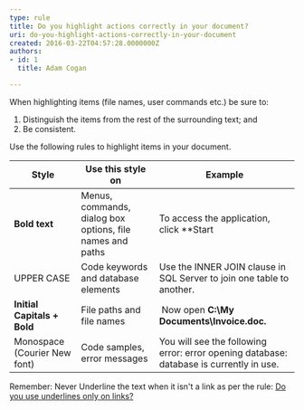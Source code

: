 ```yaml
---
type: rule
title: Do you highlight actions correctly in your document?
uri: do-you-highlight-actions-correctly-in-your-document
created: 2016-03-22T04:57:28.0000000Z
authors:
- id: 1
  title: Adam Cogan

---
```


​When highlighting items (file names, user commands etc.) be sure to:
 
1. ​Distinguish the items from the rest of the surrounding text; and
2. Be consistent.





Use the following rules to highlight items in your document.






| ​​Style​ | ​Use this style on​ | ​​Example |
| --- | --- | --- |
| ​**Bold text** | ​​Menus, commands, dialog box options, file names and paths​ | ​To access the application, click **Start | Programs | Accessories | System Tools | Disk Defragmenter** |
| ​UPPER CASE | ​Code keywords and database elements​ | ​​Use the INNER JOIN clause in SQL Server to join one table to another.​ |
| ​**Initial Capitals + Bold** | ​File paths and file names​ | ​	Now open **C:\My Documents\Invoice.doc.** |
| ​Monospace (Courier New font) | ​Code samples, error messages​ | ​You will see the following error: error opening database: database is currently in use. |




Remember: Never Underline the text when it isn't a link as per the rule: [Do you use underlines only on links?​](http&#58;//www.ssw.com.au/ssw/standards/rules/RulesToBetterWebsitesNavigation.aspx#DontUseUnderlines)
